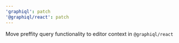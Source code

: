 ```yaml
---
'graphiql': patch
'@graphiql/react': patch
---
```


Move preffity query functionality to editor context in `@graphiql/react`
